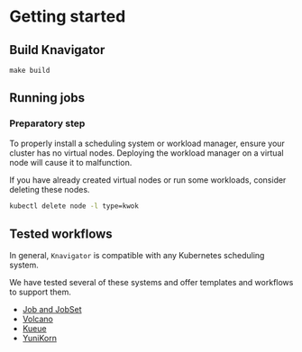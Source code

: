 # Getting started

## Build Knavigator

```shell
make build
```

## Running jobs

### Preparatory step

To properly install a scheduling system or workload manager, ensure your cluster has no virtual nodes. Deploying the workload manager on a virtual node will cause it to malfunction.

If you have already created virtual nodes or run some workloads, consider deleting these nodes.
```bash
kubectl delete node -l type=kwok
```

## Tested workflows

In general, `Knavigator` is compatible with any Kubernetes scheduling system.

We have tested several of these systems and offer templates and workflows to support them.
* [Job and JobSet](./examples/jobset/jobset.md)
* [Volcano](./examples/volcano/volcano.md)
* [Kueue](./examples/kueue/kueue.md)
* [YuniKorn](./examples/yunikorn/yunikorn.md)
